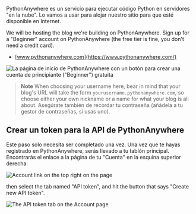 PythonAnywhere es un servicio para ejecutar código Python en servidores "en la nube". Lo vamos a usar para alojar nuestro sitio para que esté disponible en Internet.

We will be hosting the blog we're building on PythonAnywhere. Sign up for a "Beginner" account on PythonAnywhere (the free tier is fine, you don't need a credit card).

* [www.pythonanywhere.com](https://www.pythonanywhere.com/)

![La página de inicio de PythonAnywhere con un botón para crear una cuenta de principiante ("Beginner") gratuita](../deploy/images/pythonanywhere_beginner_account_button.png)

> **Note** When choosing your username here, bear in mind that your blog's URL will take the form `yourusername.pythonanywhere.com`, so choose either your own nickname or a name for what your blog is all about. Asegúrate también de recordar tu contraseña (añádela a tu gestor de contraseñas, si usas uno).

## Crear un token para la API de PythonAnywhere

Este paso solo necesita ser completado una vez. Una vez que te hayas registrado en PythonAnywhere, serás llevado a tu tablón principal. Encontrarás el enlace a la página de tu "Cuenta" en la esquina superior derecha:

![Account link on the top right on the page](../deploy/images/pythonanywhere_account.png)

then select the tab named "API token", and hit the button that says "Create new API token".

![The API token tab on the Account page](../deploy/images/pythonanywhere_create_api_token.png)